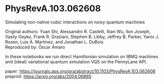 # PhysRevA.103.062608
Simulating non-native cubic interactions on noisy quantum machines

Original authors: Yuan Shi, Alessandro R. Castelli, Xian Wu, Ilon Joseph, Vasily Geyko, Frank R. Graziani, Stephen B. Libby, Jeffrey B. Parker, Yaniv J. Rosen, Luis A. Martinez, and Jonathan L. DuBois \
Reproduced by: Óscar Amaro

In these notebooks we run direct Hamiltonian simulation on IBMQ machines and (ideal) variational quantum simulation VQS on the PennyLane API.

paper: https://journals.aps.org/pra/abstract/10.1103/PhysRevA.103.062608 \
preprint: https://arxiv.org/abs/2004.06885
